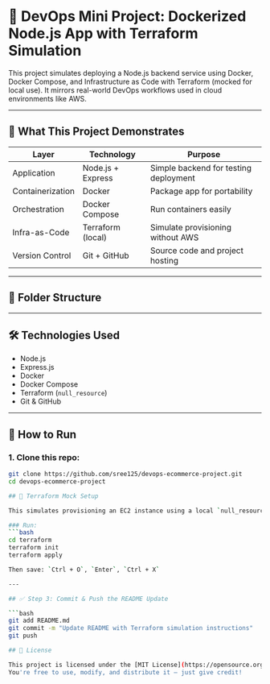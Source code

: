 # 🚀 DevOps Mini Project: Dockerized Node.js App with Terraform Simulation

This project simulates deploying a Node.js backend service using Docker, Docker Compose, and Infrastructure as Code with Terraform (mocked for local use). It mirrors real-world DevOps workflows used in cloud environments like AWS.

---

## 🧠 What This Project Demonstrates

| Layer             | Technology         | Purpose                                  |
|------------------|--------------------|------------------------------------------|
| Application       | Node.js + Express | Simple backend for testing deployment    |
| Containerization  | Docker            | Package app for portability              |
| Orchestration     | Docker Compose    | Run containers easily                    |
| Infra-as-Code     | Terraform (local) | Simulate provisioning without AWS        |
| Version Control   | Git + GitHub      | Source code and project hosting          |

---

## 📁 Folder Structure


---

## 🛠️ Technologies Used

- Node.js
- Express.js
- Docker
- Docker Compose
- Terraform (`null_resource`)
- Git & GitHub

---

## 🧪 How to Run

### 1. Clone this repo:
```bash
git clone https://github.com/sree125/devops-ecommerce-project.git
cd devops-ecommerce-project

## 🧰 Terraform Mock Setup

This simulates provisioning an EC2 instance using a local `null_resource` block.

### Run:
```bash
cd terraform
terraform init
terraform apply

Then save: `Ctrl + O`, `Enter`, `Ctrl + X`

---

## ✅ Step 3: Commit & Push the README Update

```bash
git add README.md
git commit -m "Update README with Terraform simulation instructions"
git push

## 📎 License

This project is licensed under the [MIT License](https://opensource.org/licenses/MIT).  
You're free to use, modify, and distribute it — just give credit!
